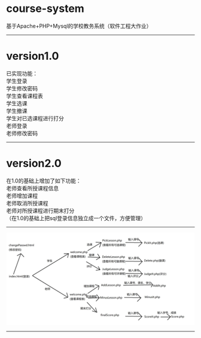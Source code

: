 # course-system
基于Apache+PHP+Mysql的学校教务系统（软件工程大作业）
**********************************************************
# version1.0
已实现功能：<br>
学生登录<br>
学生修改密码<br>
学生查看课程表<br>
学生选课<br>
学生撤课<br>
学生对已选课程进行打分<br>
老师登录<br>
老师修改密码<br>
**********************************************************
# version2.0
在1.0的基础上增加了如下功能：<br>
老师查看所授课程信息<br>
老师增加课程<br>
老师取消所授课程<br>
老师对所授课程进行期末打分<br>
（在1.0的基础上把sql登录信息独立成一个文件，方便管理）<br>
**********************************************************
![](/运行路线2.0.jpg)
**********************************************************
